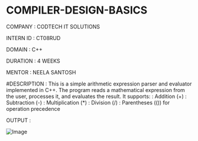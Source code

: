# COMPILER-DESIGN-BASICS

COMPANY : CODTECH IT SOLUTIONS

INTERN ID : CT08RUD

DOMAIN : C++

DURATION : 4 WEEKS

MENTOR : NEELA SANTOSH

#DESCRIPTION : This is a simple arithmetic expression parser and evaluator implemented in C++. The program reads a mathematical expression from the user, processes it, and evaluates the result. It supports:
 : Addition (+)
 : Subtraction (-)
 : Multiplication (*)
 : Division (/)
 : Parentheses (()) for operation precedence

 OUTPUT : 
 
![Image](https://github.com/user-attachments/assets/695f8a41-cdc0-4a2f-81c5-f701a762319c)

